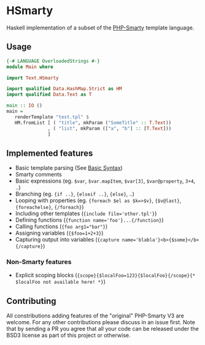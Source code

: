 # HSmarty

Haskell implementation of a subset of the [PHP-Smarty][1] template language.

## Usage
```haskell
{-# LANGUAGE OverloadedStrings #-}
module Main where

import Text.HSmarty

import qualified Data.HashMap.Strict as HM
import qualified Data.Text as T

main :: IO ()
main =
   renderTemplate "test.tpl" $
   HM.fromList [ ( "title", mkParam ("SomeTitle" :: T.Text))
               , ( "list", mkParam (["a", "b"] :: [T.Text]))
               ]
```

## Implemented features

* Basic template parsing (See [Basic Syntax][2])
* Smarty comments
* Basic expressions (eg. `$var`, `$var.mapItem`, `$var[3]`, `$var@property`, `3+4`, ..)
* Branching (eg. `{if ..}`, `{elseif ..}`, `{else}`, ..)
* Looping with properties (eg. `{foreach $el as $k=>$v}`, `{$v@last}`, `{foreachelse}`, `{/foreach}`)
* Including other templates (`{include file='other.tpl'}`)
* Defining functions (`{function name='foo'}...{/function}`)
* Calling functions (`{foo arg1="bar"}`)
* Assigning variables (`{$foo=1+2+3}`)
* Capturing output into variables (`{capture name='blabla'}<b>{$some}</b>{/capture}`)

### Non-Smarty features

* Explicit scoping blocks (`{scope}{$localFoo=123}{$localFoo}{/scope}{* $localFoo not available here! *}`)

## Contributing

All constributions adding features of the "original" PHP-Smarty V3 are welcome. For any other contributions please discuss in an issue first. Note that by sending a PR you agree that all your code can be released under the BSD3 license as part of this project or otherwise.

[1]: http://www.smarty.net/
[2]: http://www.smarty.net/docs/en/language.basic.syntax.tpl
